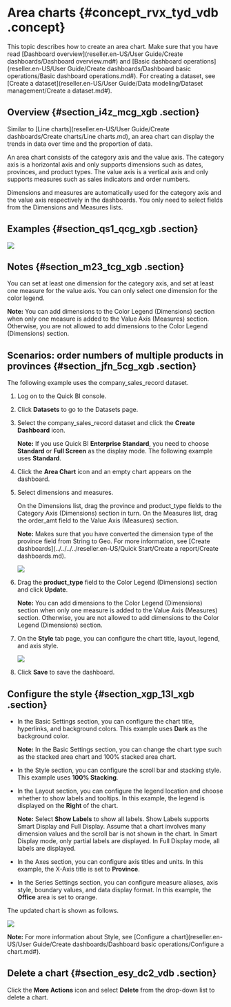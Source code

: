 # Area charts {#concept_rvx_tyd_vdb .concept}

This topic describes how to create an area chart. Make sure that you have read [Dashboard overview](reseller.en-US/User Guide/Create dashboards/Dashboard overview.md#) and [Basic dashboard operations](reseller.en-US/User Guide/Create dashboards/Dashboard basic operations/Basic dashboard operations.md#). For creating a dataset, see [Create a dataset](reseller.en-US/User Guide/Data modeling/Dataset management/Create a dataset.md#).

## Overview {#section_i4z_mcg_xgb .section}

Similar to [Line charts](reseller.en-US/User Guide/Create dashboards/Create charts/Line charts.md), an area chart can display the trends in data over time and the proportion of data.

An area chart consists of the category axis and the value axis. The category axis is a horizontal axis and only supports dimensions such as dates, provinces, and product types. The value axis is a vertical axis and only supports measures such as sales indicators and order numbers.

Dimensions and measures are automatically used for the category axis and the value axis respectively in the dashboards. You only need to select fields from the Dimensions and Measures lists.

## Examples {#section_qs1_qcg_xgb .section}

![](http://static-aliyun-doc.oss-cn-hangzhou.aliyuncs.com/assets/img/9125/15597860301682_en-US.png)

## Notes {#section_m23_tcg_xgb .section}

You can set at least one dimension for the category axis, and set at least one measure for the value axis. You can only select one dimension for the color legend.

**Note:** You can add dimensions to the Color Legend \(Dimensions\) section when only one measure is added to the Value Axis \(Measures\) section. Otherwise, you are not allowed to add dimensions to the Color Legend \(Dimensions\) section.

## Scenarios: order numbers of multiple products in provinces {#section_jfn_5cg_xgb .section}

The following example uses the company\_sales\_record dataset.

1.  Log on to the Quick BI console.
2.  Click **Datasets** to go to the Datasets page.
3.  Select the company\_sales\_record dataset and click the **Create Dashboard** icon.

    **Note:** If you use Quick BI **Enterprise Standard**, you need to choose **Standard** or **Full Screen** as the display mode. The following example uses **Standard**.

4.  Click the **Area Chart** icon and an empty chart appears on the dashboard.
5.  Select dimensions and measures.

    On the Dimensions list, drag the province and product\_type fields to the Category Axis \(Dimensions\) section in turn. On the Measures list, drag the order\_amt field to the Value Axis \(Measures\) section.

    **Note:** Makes sure that you have converted the dimension type of the province field from String to Geo. For more information, see [Create dashboards](../../../../reseller.en-US/Quick Start/Create a report/Create dashboards.md).

    ![](http://static-aliyun-doc.oss-cn-hangzhou.aliyuncs.com/assets/img/9125/15597860301679_en-US.png)

6.  Drag the **product\_type** field to the Color Legend \(Dimensions\) section and click **Update**.

    **Note:** You can add dimensions to the Color Legend \(Dimensions\) section when only one measure is added to the Value Axis \(Measures\) section. Otherwise, you are not allowed to add dimensions to the Color Legend \(Dimensions\) section.

7.  On the **Style** tab page, you can configure the chart title, layout, legend, and axis style.

    ![](http://static-aliyun-doc.oss-cn-hangzhou.aliyuncs.com/assets/img/9125/15597860301680_en-US.png)

8.  Click **Save** to save the dashboard.

## Configure the style {#section_xgp_13l_xgb .section}

-   In the Basic Settings section, you can configure the chart title, hyperlinks, and background colors. This example uses **Dark** as the background color.

    **Note:** In the Basic Settings section, you can change the chart type such as the stacked area chart and 100% stacked area chart.

-   In the Style section, you can configure the scroll bar and stacking style. This example uses **100% Stacking**.
-   In the Layout section, you can configure the legend location and choose whether to show labels and tooltips. In this example, the legend is displayed on the **Right** of the chart.

    **Note:** Select **Show Labels** to show all labels. Show Labels supports Smart Display and Full Display. Assume that a chart involves many dimension values and the scroll bar is not shown in the chart. In Smart Display mode, only partial labels are displayed. In Full Display mode, all labels are displayed.

-   In the Axes section, you can configure axis titles and units. In this example, the X-Axis title is set to **Province**.
-   In the Series Settings section, you can configure measure aliases, axis style, boundary values, and data display format. In this example, the **Office** area is set to orange.

The updated chart is shown as follows.

![](http://static-aliyun-doc.oss-cn-hangzhou.aliyuncs.com/assets/img/9125/15597860301682_en-US.png)

**Note:** For more information about Style, see [Configure a chart](reseller.en-US/User Guide/Create dashboards/Dashboard basic operations/Configure a chart.md#).

## Delete a chart {#section_esy_dc2_vdb .section}

Click the **More Actions** icon and select **Delete** from the drop-down list to delete a chart.

